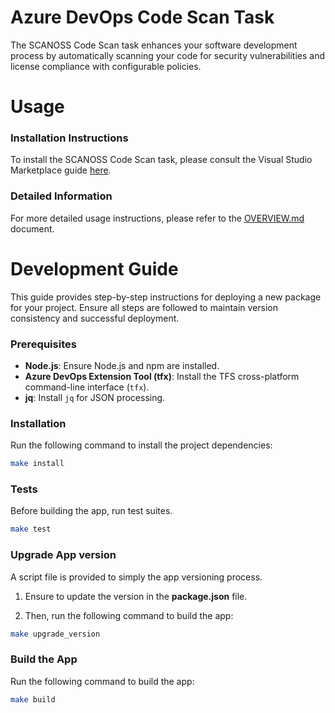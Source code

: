 # Azure DevOps Code Scan Task
The SCANOSS Code Scan task enhances your software development process by automatically scanning your code for security vulnerabilities and license compliance with configurable policies.

# Usage

### Installation Instructions
To install the SCANOSS Code Scan task, please consult the Visual Studio Marketplace guide [here](INSERT_LINK_TO_AZURE_MARKETPLACE_DEV_OPS).  

### Detailed Information
For more detailed usage instructions, please refer to the [OVERVIEW.md](OVERVIEW.md) document.


# Development Guide

This guide provides step-by-step instructions for deploying a new package for your project. Ensure all steps are followed to maintain version consistency and successful deployment.

### Prerequisites

- **Node.js**: Ensure Node.js and npm are installed.
- **Azure DevOps Extension Tool (tfx)**: Install the TFS cross-platform command-line interface (`tfx`).
- **jq**: Install `jq` for JSON processing.

### Installation
Run the following command to install the project dependencies:

``` bash
make install
```



### Tests
Before building the app, run test suites.
``` bash
make test
```

### Upgrade App version

A script file is provided to simply the app versioning process.

1. Ensure to update the version in the **package.json** file.

2. Then, run the following command to build the app:
``` bash
make upgrade_version
```

### Build the App
Run the following command to build the app:

``` bash
make build
```


